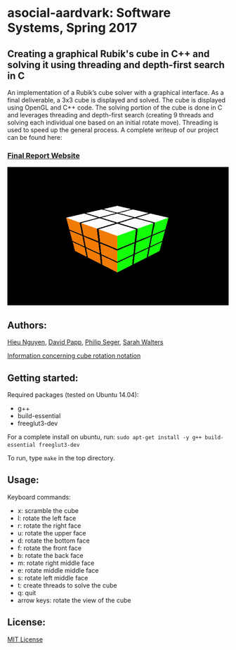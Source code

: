 # asocial-aardvark: Software Systems, Spring 2017
## Creating a graphical Rubik's cube in C++ and solving it using threading and depth-first search in C

An implementation of a Rubik’s cube solver with a graphical interface. As a final deliverable, a 3x3 cube is displayed and solved. The cube is displayed using OpenGL and C++ code. The solving portion of the cube is done in C and leverages threading and depth-first search (creating 9 threads and solving each individual one based on an initial rotate move). Threading is used to speed up the general process. A complete writeup of our project can be found here:
### [Final Report Website]()

![rubik.gif](reports/resources/rubiks.gif)

## Authors:
[Hieu Nguyen](https://github.com/thecardkid), [David Papp](https://github.com/davpapp), [Philip Seger](https://github.com/segerphilip), [Sarah Walters](https://github.com/sarahwalters)

[Information concerning cube rotation notation](https://ruwix.com/the-rubiks-cube/notation/)

## Getting started:
Required packages (tested on Ubuntu 14.04):
- g++
- build-essential
- freeglut3-dev

For a complete install on ubuntu, run:
`sudo apt-get install -y g++ build-essential freeglut3-dev`

To run, type `make` in the top directory.

## Usage:
Keyboard commands:
- x: scramble the cube
- l: rotate the left face
- r: rotate the right face
- u: rotate the upper face
- d: rotate the bottom face
- f: rotate the front face
- b: rotate the back face
- m: rotate right middle face
- e: rotate middle middle face
- s: rotate left middle face
- t: create threads to solve the cube
- q: quit
- arrow keys: rotate the view of the cube

## License:
[MIT License](LICENSE)
